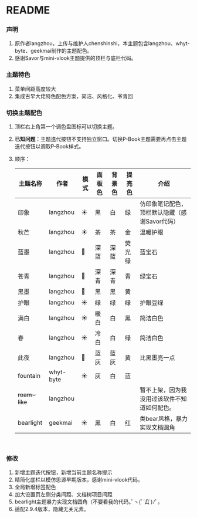 # README

### 声明

1. 原作者langzhou，上传与维护人chenshinshi，本主题包含langzhou、whyt-byte、geekmai制作的主题配色。
2. 感谢Savor与mini-vlook主题提供的顶栏与底栏代码。

### 主题特色

1. 菜单间距高度较大
2. 集成古早大佬特色配色方案，简洁、风格化、爷青回

### 切换主题配色

1. 顶栏右上角第一个调色盘图标可以切换主题。
2. **已知问题**：主题迭代按钮不支持独立窗口。切换P-Book主题需要再点击主题迭代按钮以调取P-Book样式。
3. 顺序：

    |主题名称|作者|模式|面板色|背景色|提亮色|介绍|
    | -----------| -----------| ------| --------| --------| --------| -------------------------------------------------|
    |印象|langzhou|☀️|黑|白|绿|仿印象笔记配色，顶栏默认隐藏（感谢Savor代码）<br />|
    |秋芒|langzhou|☀️|茶|茶|金|温暖护眼|
    |蓝墨|langzhou|🌃|深蓝|深蓝|荧光绿|蓝宝石|
    |苍青|langzhou|🌃|深青|深青|青|绿宝石|
    |黑墨|langzhou|🌃|黑|黑|黄|<br />|
    |护眼|langzhou|☀️|绿|绿|绿|护眼豆绿|
    |满白|langzhou|☀️|暖白|白|黑|简洁白色|
    |春|langzhou|☀️|冷白|白|绿|简洁白色|
    |此夜|langzhou|🌃|蓝灰|蓝灰|黄|比黑墨亮一点|
    |fountain|whyt-byte|☀️|灰|白|蓝||
    |~~roam-like~~|langzhou|||||暂不上架，因为我没用过该软件不知道如何配色。|
    |bearlight|geekmai|☀️|黑|白|红|类bear风格，暴力实现文档圆角|

    ‍

### 修改

1. 新增主题迭代按钮，新增当前主题名称提示
2. 精简化底栏以模仿思源早期版本，感谢mini-vlook代码。
3. 全局新增标签配色
4. 加大设置页左侧分类间距、文档树项目间距
5. bearlight主题暴力实现文档圆角（不要看我的代码｡ﾟヽ(ﾟ´Д`)ﾉﾟ｡
6. 适配2.9.4版本，隐藏无关元素。

‍
